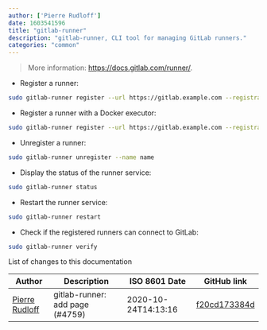 ```yaml
---
author: ['Pierre Rudloff']
date: 1603541596
title: "gitlab-runner"
description: "gitlab-runner, CLI tool for managing GitLab runners."
categories: "common"
---
```

> More information: <https://docs.gitlab.com/runner/>.

- Register a runner:

```bash
sudo gitlab-runner register --url https://gitlab.example.com --registration-token token --name name
```

- Register a runner with a Docker executor:

```bash
sudo gitlab-runner register --url https://gitlab.example.com --registration-token token --name name --executor docker
```

- Unregister a runner:

```bash
sudo gitlab-runner unregister --name name
```

- Display the status of the runner service:

```bash
sudo gitlab-runner status
```

- Restart the runner service:

```bash
sudo gitlab-runner restart
```

- Check if the registered runners can connect to GitLab:

```bash
sudo gitlab-runner verify
```
List of changes to this documentation


Author | Description | ISO 8601 Date | GitHub link
------|-----|-----|-----
[Pierre Rudloff](mailto:50333926+prudloff-insite@users.noreply.github.com) | gitlab-runner: add page (#4759) | 2020-10-24T14:13:16 | [f20cd173384d](https://github.com/tldr-pages/tldr/commit/f20cd173384d8006b8113361222383bdd182e437)

